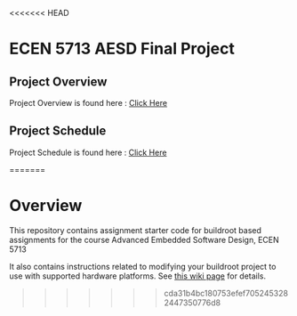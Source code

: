 <<<<<<< HEAD
# ECEN 5713 AESD Final Project

## Project Overview
Project Overview is found here : [Click Here](https://github.com/cu-ecen-aeld/final-project-anuh7/wiki/Project-Overview)

## Project Schedule
Project Schedule is found here : [Click Here](https://github.com/users/anuh7/projects/1/views/1?groupedBy%5BcolumnId%5D=39074036)

=======
# Overview

This repository contains assignment starter code for buildroot based assignments for the course Advanced Embedded Software Design, ECEN 5713

It also contains instructions related to modifying your buildroot project to use with supported hardware platforms.  See [this wiki page](https://github.com/cu-ecen-5013/buildroot-assignments-base/wiki/Supported-Hardware) for details.
>>>>>>> cda31b4bc180753efef7052453282447350776d8
